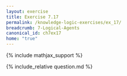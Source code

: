 ```yaml
---
layout: exercise
title: Exercise 7.17
permalink: /knowledge-logic-exercises/ex_17/
breadcrumb: 7-Logical-Agents
canonical_id: ch7ex17
home: "true"
---
```


{% include mathjax_support %}


<div id="hiddden">{% include_relative question.md %}</div>